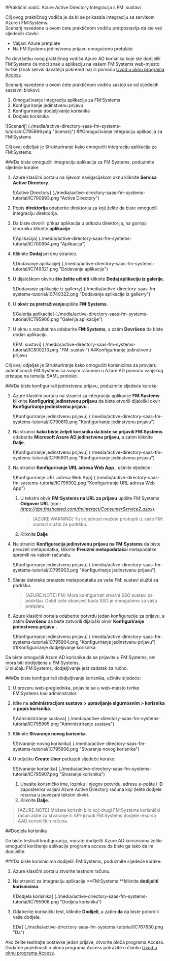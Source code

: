 <properties 
    pageTitle="Praktični vodič: Azure Active Directory Integracija s FM: sustavi | Microsoft Azure" 
    description="Saznajte kako koristiti FM: sustavima s Azure Active Directory da biste omogućili jedinstvenu prijavu, automatiziranog dodjele resursa i više!" 
    services="active-directory" 
    authors="jeevansd"  
    documentationCenter="na" 
    manager="femila"/>
<tags 
    ms.service="active-directory" 
    ms.devlang="na" 
    ms.topic="article" 
    ms.tgt_pltfrm="na" 
    ms.workload="identity" 
    ms.date="09/29/2016" 
    ms.author="jeedes" />

#<a name="tutorial-azure-active-directory-integration-with-fm-systems"></a>Praktični vodič: Azure Active Directory Integracija s FM: sustavi
  
Cilj ovog praktičnog vodiča je da bi se prikazala integraciju sa servisom Azure i FM:Systems.  
Scenarij navedene u ovom ćete praktičnom vodiču pretpostavlja da ste već sljedećih stavki:

-   Valjani Azure pretplate
-   Na FM:Systems jedinstvenu prijavu omogućeno pretplate
  
Po dovršetku ovog praktičnog vodiča Azure AD korisnika koje ste dodijelili FM:Systems će moći znak u aplikaciju na vašem FM:Systems web-mjesto tvrtke (znak servis davatelja pokrenut na) ili pomoću [Uvod u oknu programa Access](active-directory-saas-access-panel-introduction.md).
  
Scenarij navedene u ovom ćete praktičnom vodiču sastoji se od sljedećih sastavni blokovi:

1.  Omogućivanje integraciju aplikacija za FM:Systems
2.  Konfiguriranje jedinstvenu prijavu
3.  Konfiguriranje dodjeljivanje korisnika
4.  Dodjela korisnika

![Scenarij] (./media/active-directory-saas-fm-systems-tutorial/IC795899.png "Scenarij")
##<a name="enabling-the-application-integration-for-fmsystems"></a>Omogućivanje integraciju aplikacija za FM:Systems
  
Cilj ovaj odjeljak je Strukturiranje kako omogućiti integraciju aplikacija za FM:Systems.

###<a name="to-enable-the-application-integration-for-fmsystems-perform-the-following-steps"></a>Da biste omogućili integraciju aplikacija za FM:Systems, poduzmite sljedeće korake:

1.  Azure klasični portalu na lijevom navigacijskom oknu kliknite **Servisa Active Directory**.

    ![Active Directory] (./media/active-directory-saas-fm-systems-tutorial/IC700993.png "Active Directory")

2.  Popis **direktorija** odaberite direktorija za koji želite da biste omogućili integraciju direktorija.

3.  Da biste otvorili prikaz aplikacija u prikazu direktorija, na gornjoj izborniku kliknite **aplikacije** .

    ![Aplikacija] (./media/active-directory-saas-fm-systems-tutorial/IC700994.png "Aplikacija")

4.  Kliknite **Dodaj** pri dnu stranice.

    ![Dodavanje aplikacije] (./media/active-directory-saas-fm-systems-tutorial/IC749321.png "Dodavanje aplikacije")

5.  U dijaloškom okviru **što želite učiniti** kliknite **Dodaj aplikaciju iz galerije**.

    ![Dodavanje aplikacije iz gallerry] (./media/active-directory-saas-fm-systems-tutorial/IC749322.png "Dodavanje aplikacije iz gallerry")

6.  U **okvir za pretraživanje**upišite **FM:Systems**.

    ![Galerija aplikacije] (./media/active-directory-saas-fm-systems-tutorial/IC795900.png "Galerija aplikacije")

7.  U oknu s rezultatima odaberite **FM:Systems**, a zatim **Dovršeno** da biste dodali aplikaciju.

    ![FM: sustavi] (./media/active-directory-saas-fm-systems-tutorial/IC800213.png "FM: sustavi")
##<a name="configuring-single-sign-on"></a>Konfiguriranje jedinstvenu prijavu
  
Cilj ovaj odjeljak je Strukturiranje kako omogućiti korisnicima za provjeru autentičnosti FM:Systems sa svojim računom u Azure AD pomoću vanjskog pristupa na temelju SAML protokol.

###<a name="to-configure-single-sign-on-perform-the-following-steps"></a>Da biste konfigurirali jedinstvenu prijavu, poduzmite sljedeće korake:

1.  Azure klasični portalu na stranici za integraciju aplikacije **FM:Systems** kliknite **Konfiguriraj jedinstvenu prijavu** da biste otvorili dijaloški okvir **Konfiguriranje jedinstvenu prijavu** .

    ![Konfiguriranje jedinstvenu prijavu] (./media/active-directory-saas-fm-systems-tutorial/IC790810.png "Konfiguriranje jedinstvenu prijavu")

2.  Na stranici **kako biste željeli korisnika da biste se prijavili FM:Systems** odaberite **Microsoft Azure AD jedinstvenu prijavu**, a zatim kliknite **Dalje**.

    ![Konfiguriranje jedinstvenu prijavu] (./media/active-directory-saas-fm-systems-tutorial/IC795901.png "Konfiguriranje jedinstvenu prijavu")

3.  Na stranici **Konfiguriranje URL adresa Web App** , učinite sljedeće:

    ![Konfiguriranje URL adresa Web App] (./media/active-directory-saas-fm-systems-tutorial/IC795902.png "Konfiguriranje URL adresa Web App")

    1.  U tekstni okvir **FM:Systems na URL za prijavu** upišite FM:Systems **Odgovor URL** (npr.: *https://dpr.fmshosted.com/fminteract/ConsumerService2.aspx*).  

        >[AZURE.WARNING] Tu vrijednost možete pristupiti iz vaše FM: sustavi službi za podršku.

    2.  Kliknite **Dalje**

4.  Na stranici **Konfiguracija jedinstvenu prijavu na FM:Systems** da biste preuzeli metapodatka, kliknite **Preuzmi metapodataka**i metapodatke spremili na vašem računalu.

    ![Konfiguriranje jedinstvenu prijavu] (./media/active-directory-saas-fm-systems-tutorial/IC795903.png "Konfiguriranje jedinstvenu prijavu")

5.  Slanje datoteke preuzete metapodataka za vaše FM: sustavi službi za podršku.

    >[AZURE.NOTE] FM: Mora konfigurirati stvarni SSO sustavi za podršku.
Dobit ćete obavijest kada SSO je omogućeno za vašu pretplatu.

6.  Azure klasični portala odaberite potvrdu jedan konfiguracije za prijavu, a zatim **Dovršeno** da biste zatvorili dijaloški okvir **Konfiguriranje jedinstvenu prijavu** .

    ![Konfiguriranje jedinstvenu prijavu] (./media/active-directory-saas-fm-systems-tutorial/IC795904.png "Konfiguriranje jedinstvenu prijavu")
##<a name="configuring-user-provisioning"></a>Konfiguriranje dodjeljivanje korisnika
  
Da biste omogućili Azure AD korisnika da se prijavite u FM:Systems, oni mora biti dodijeljena u FM:Systems.  
U slučaju FM:Systems, dodjeljivanje jest zadatak za ručno.

###<a name="to-configure-user-provisioning-perform-the-following-steps"></a>Da biste konfigurirali dodjeljivanje korisnika, učinite sljedeće:

1.  U prozoru web-preglednika, prijavite se u web-mjesto tvrtke FM:Systems kao administrator.

2.  Idite na **administracijom sustava \> upravljanje sigurnosnim \> korisnika \> popis korisnika**.

    ![Administriranje sustava] (./media/active-directory-saas-fm-systems-tutorial/IC795905.png "Administriranje sustava")

3.  Kliknite **Stvaranje novog korisnika**.

    ![Stvaranje novog korisnika] (./media/active-directory-saas-fm-systems-tutorial/IC795906.png "Stvaranje novog korisnika")

4.  U odjeljku **Create User** poduzeti sljedeće korake:

    ![Stvaranje korisnika] (./media/active-directory-saas-fm-systems-tutorial/IC795907.png "Stvaranje korisnika")

    1.  Unesite korisničko ime, lozinku i njegov potvrdu, adresu e-pošte i ID zaposlenika valjani Azure Active Directory računa koji želite dodjele resursa u povezani tekstni okviri.
    2.  Kliknite **Dalje**.

>[AZURE.NOTE] Možete koristiti bilo koji drugi FM:Systems korisnički račun alate za stvaranje ili API-ji nudi FM:Systems dodjele resursa AAD korisničkih računa.

##<a name="assigning-users"></a>Dodjela korisnika
  
Da biste testirali konfiguraciju, morate dodijeliti Azure AD korisnicima želite omogućiti korištenje aplikacije programa access da biste ga tako da im dodijelite.

###<a name="to-assign-users-to-fmsystems-perform-the-following-steps"></a>Da biste korisnicima dodijelili FM:Systems, poduzmite sljedeće korake:

1.  Azure klasični portalu stvorite testnom računu.

2.  Na stranici za integraciju aplikacije **FM:Systems **kliknite **dodijeliti korisnicima**.

    ![Dodjela korisnika] (./media/active-directory-saas-fm-systems-tutorial/IC795908.png "Dodjela korisnika")

3.  Odaberite korisnički test, kliknite **Dodijeli**, a zatim **da** da biste potvrdili vaše dodjele.

    ![Da] (./media/active-directory-saas-fm-systems-tutorial/IC767830.png "Da")
  
Ako želite testirajte postavke jedan prijave, otvorite ploča programa Access. Dodatne pojedinosti o ploča programa Access potražite u članku [Uvod u oknu programa Access](active-directory-saas-access-panel-introduction.md).